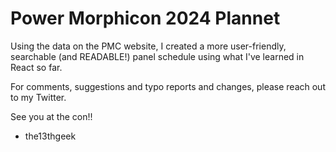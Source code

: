 # Power Morphicon 2024 Plannet

Using the data on the PMC website, I created a more user-friendly, searchable (and READABLE!) panel schedule using what I've learned in React so far.

For comments, suggestions and typo reports and changes, please reach out to my Twitter.

See you at the con!! 
- the13thgeek
